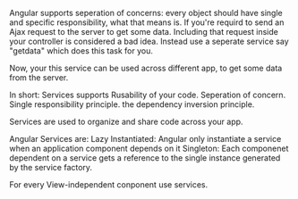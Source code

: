 Angular supports seperation of concerns:
every object should have single and specific responsibility, what that means is. If you're requird to 
send an Ajax request to the server to get some data.
Including that request inside your controller is considered a  bad idea.
Instead use a seperate service say "getdata" which does this task for you.

Now, your this service can be used across different app, to get some data from the server.

In short:
  Services supports Rusability of your code.
  Seperation of concern.
  Single responsibility principle.
  the dependency inversion principle.  

Services are used to organize and share code across your app.

Angular Services are:
  Lazy Instantiated: Angular only instantiate a service when an application component depends on it
  Singleton: Each componenet dependent on a service gets a reference to the single instance generated by the service factory.
  
For every View-independent conponent use services.
